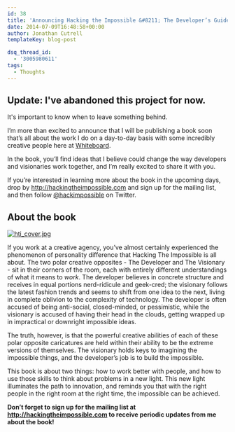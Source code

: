 ```yaml
---
id: 38
title: 'Announcing Hacking the Impossible &#8211; The Developer’s Guide to Working with Visionaries'
date: 2014-07-09T16:48:58+00:00
author: Jonathan Cutrell
templateKey: blog-post

dsq_thread_id:
  - '3005980611'
tags:
  - Thoughts
---
```


## Update: I've abandoned this project for now.
It's important to know when to leave something behind.

<p>I’m more than excited to announce that I will be publishing a book soon that’s all about the work I do on a day-to-day basis with some incredibly creative people here at <a href="http://whiteboard.is">Whiteboard</a>.</p>

<p>In the book, you’ll find ideas that I believe could change the way developers and visionaries work together, and I’m really excited to share it with you.</p>

<p>If you’re interested in learning more about the book in the upcoming days, drop by <a href="http://hackingtheimpossible.com">http://hackingtheimpossible.com</a> and sign up for the mailing list, and then follow <a href="http://twitter.com/hackimpossible">@hackimpossible</a> on Twitter.</p>

<h2>About the book</h2>

<p><a href="http://img.svbtle.com/4b6uympiv3gy8q.jpg"><img src="https://d23f6h5jpj26xu.cloudfront.net/4b6uympiv3gy8q_small.jpg" alt="hti_cover.jpg"></img></a></p>

<p>If you work at a creative agency, you’ve almost certainly experienced the phenomenon of personality difference that Hacking The Impossible is all about. The two polar creative opposites - The Developer and The Visionary - sit in their corners of the room, each with entirely different understandings of what it means to <em>work</em>. The developer believes in concrete structure and receives in equal portions nerd-ridicule and geek-cred; the visionary follows the latest fashion trends and seems to shift from one idea to the next, living in complete oblivion to the complexity of technology. The developer is often accused of being anti-social, closed-minded, or pessimistic, while the visionary is accused of having their head in the clouds, getting wrapped up in impractical or downright impossible ideas.</p>

<p>The truth, however, is that the powerful creative abilities of each of these polar opposite caricatures are held within their ability to be the extreme versions of themselves. The visionary holds keys to imagining the impossible things, and the developer’s job is to build the impossible.</p>

<p>This book is about two things: how to work better with people, and how to use those skills to think about problems in a new light. This new light illuminates the path to innovation, and reminds you that with the right people in the right room at the right time, the impossible can be achieved.</p>

<p><strong>Don’t forget to sign up for the mailing list at <a href="http://hackingtheimpossible.com">http://hackingtheimpossible.com</a> to receive periodic updates from me about the book!</strong></p>
